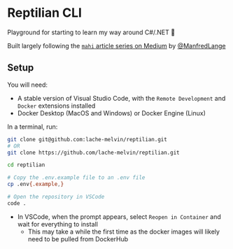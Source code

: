 # Reptilian CLI

Playground for starting to learn my way around C#/.NET :tada:

Built largely following the [`mahi` article series on Medium](https://medium.com/swlh/building-a-dev-container-for-net-core-e43a2236504f) by [@ManfredLange](https://github.com/ManfredLange)

## Setup

You will need:
- A stable version of Visual Studio Code, with the `Remote Development` and `Docker` extensions installed
- Docker Desktop (MacOS and Windows) or Docker Engine (Linux)

In a terminal, run:
```sh
git clone git@github.com:lache-melvin/reptilian.git
# OR
git clone https://github.com/lache-melvin/reptilian.git

cd reptilian

# Copy the .env.example file to an .env file
cp .env{.example,}

# Open the repository in VSCode
code .
```

- In VSCode, when the prompt appears, select `Reopen in Container` and wait for everything to install
    - This may take a while the first time as the docker images will likely need to be pulled from DockerHub

